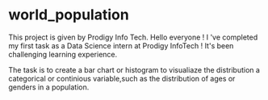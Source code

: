 # world_population
This project is given by Prodigy Info Tech.
Hello everyone !
I 've completed my first task as a Data Science intern at Prodigy InfoTech !
It's been challenging learning experience.

The task is to create a bar chart or histogram to visualiaze the distribution a categorical or continious variable,such as the distribution of ages or genders in a population.
